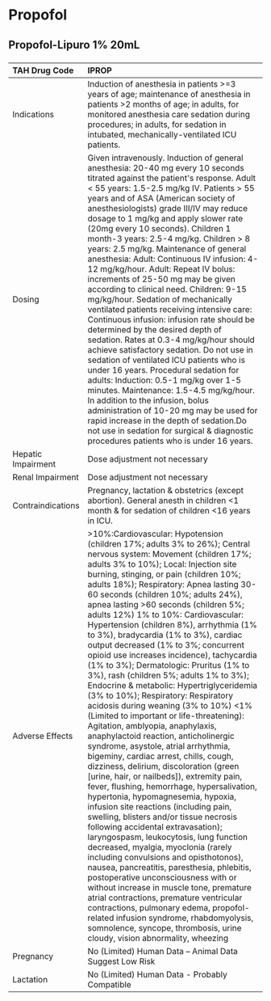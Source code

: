 # Propofol

## Propofol-Lipuro 1% 20mL

##### 

| TAH Drug Code      | IPROP                                                                                                                                                                                                                                                                                                                                                                                                                                                                                                                                                                                                                                                                                                                                                                                                                                                                                                                                                                                                                                                                                                                                                                                                                                                                                                                                                                                                                                                                                                                                                                                                                                                                                                                                  |
|:-------------------|:---------------------------------------------------------------------------------------------------------------------------------------------------------------------------------------------------------------------------------------------------------------------------------------------------------------------------------------------------------------------------------------------------------------------------------------------------------------------------------------------------------------------------------------------------------------------------------------------------------------------------------------------------------------------------------------------------------------------------------------------------------------------------------------------------------------------------------------------------------------------------------------------------------------------------------------------------------------------------------------------------------------------------------------------------------------------------------------------------------------------------------------------------------------------------------------------------------------------------------------------------------------------------------------------------------------------------------------------------------------------------------------------------------------------------------------------------------------------------------------------------------------------------------------------------------------------------------------------------------------------------------------------------------------------------------------------------------------------------------------|
| Indications        | Induction of anesthesia in patients >=3 years of age; maintenance of anesthesia in patients >2 months of age; in adults, for monitored anesthesia care sedation during procedures; in adults, for sedation in intubated, mechanically-ventilated ICU patients.                                                                                                                                                                                                                                                                                                                                                                                                                                                                                                                                                                                                                                                                                                                                                                                                                                                                                                                                                                                                                                                                                                                                                                                                                                                                                                                                                                                                                                                                         |
| Dosing             | Given intravenously. Induction of general anesthesia: 20-40 mg every 10 seconds titrated against the patient's response. Adult < 55 years: 1.5-2.5 mg/kg IV. Patients > 55 years and of ASA (American society of anesthesiologists) grade III/IV may reduce dosage to 1 mg/kg and apply slower rate (20mg every 10 seconds). Children 1 month-3 years: 2.5-4 mg/kg. Children > 8 years: 2.5 mg/kg. Maintenance of general anesthesia: Adult: Continuous IV infusion: 4-12 mg/kg/hour. Adult: Repeat IV bolus: increments of 25-50 mg may be given according to clinical need. Children: 9-15 mg/kg/hour. Sedation of mechanically ventilated patients receiving intensive care: Continuous infusion: infusion rate should be determined by the desired depth of sedation. Rates at 0.3-4 mg/kg/hour should achieve satisfactory sedation. Do not use in sedation of ventilated ICU patients who is under 16 years. Procedural sedation for adults: Induction: 0.5-1 mg/kg over 1-5 minutes. Maintenance: 1.5-4.5 mg/kg/hour. In addition to the infusion, bolus administration of 10-20 mg may be used for rapid increase in the depth of sedation.Do not use in sedation for surgical & diagnostic procedures patients who is under 16 years.                                                                                                                                                                                                                                                                                                                                                                                                                                                                                         |
| Hepatic Impairment | Dose adjustment not necessary                                                                                                                                                                                                                                                                                                                                                                                                                                                                                                                                                                                                                                                                                                                                                                                                                                                                                                                                                                                                                                                                                                                                                                                                                                                                                                                                                                                                                                                                                                                                                                                                                                                                                                          |
| Renal Impairment   | Dose adjustment not necessary                                                                                                                                                                                                                                                                                                                                                                                                                                                                                                                                                                                                                                                                                                                                                                                                                                                                                                                                                                                                                                                                                                                                                                                                                                                                                                                                                                                                                                                                                                                                                                                                                                                                                                          |
| Contraindications  | Pregnancy, lactation & obstetrics (except abortion). General anesth in children <1 month & for sedation of children <16 years in ICU.                                                                                                                                                                                                                                                                                                                                                                                                                                                                                                                                                                                                                                                                                                                                                                                                                                                                                                                                                                                                                                                                                                                                                                                                                                                                                                                                                                                                                                                                                                                                                                                                  |
| Adverse Effects    | >10%:Cardiovascular: Hypotension (children 17%; adults 3% to 26%); Central nervous system: Movement (children 17%; adults 3% to 10%); Local: Injection site burning, stinging, or pain (children 10%; adults 18%); Respiratory: Apnea lasting 30-60 seconds (children 10%; adults 24%), apnea lasting >60 seconds (children 5%; adults 12%) 1% to 10%: Cardiovascular: Hypertension (children 8%), arrhythmia (1% to 3%), bradycardia (1% to 3%), cardiac output decreased (1% to 3%; concurrent opioid use increases incidence), tachycardia (1% to 3%); Dermatologic: Pruritus (1% to 3%), rash (children 5%; adults 1% to 3%); Endocrine & metabolic: Hypertriglyceridemia (3% to 10%); Respiratory: Respiratory acidosis during weaning (3% to 10%) <1% (Limited to important or life-threatening): Agitation, amblyopia, anaphylaxis, anaphylactoid reaction, anticholinergic syndrome, asystole, atrial arrhythmia, bigeminy, cardiac arrest, chills, cough, dizziness, delirium, discoloration (green [urine, hair, or nailbeds]), extremity pain, fever, flushing, hemorrhage, hypersalivation, hypertonia, hypomagnesemia, hypoxia, infusion site reactions (including pain, swelling, blisters and/or tissue necrosis following accidental extravasation); laryngospasm, leukocytosis, lung function decreased, myalgia, myoclonia (rarely including convulsions and opisthotonos), nausea, pancreatitis, paresthesia, phlebitis, postoperative unconsciousness with or without increase in muscle tone, premature atrial contractions, premature ventricular contractions, pulmonary edema, propofol-related infusion syndrome, rhabdomyolysis, somnolence, syncope, thrombosis, urine cloudy, vision abnormality, wheezing |
| Pregnancy          | No (Limited) Human Data – Animal Data Suggest Low Risk                                                                                                                                                                                                                                                                                                                                                                                                                                                                                                                                                                                                                                                                                                                                                                                                                                                                                                                                                                                                                                                                                                                                                                                                                                                                                                                                                                                                                                                                                                                                                                                                                                                                                 |
| Lactation          | No (Limited) Human Data - Probably Compatible                                                                                                                                                                                                                                                                                                                                                                                                                                                                                                                                                                                                                                                                                                                                                                                                                                                                                                                                                                                                                                                                                                                                                                                                                                                                                                                                                                                                                                                                                                                                                                                                                                                                                          |

